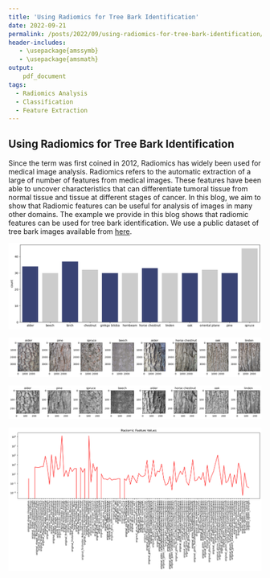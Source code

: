 ```yaml
---
title: 'Using Radiomics for Tree Bark Identification'
date: 2022-09-21
permalink: /posts/2022/09/using-radiomics-for-tree-bark-identification/
header-includes:
   - \usepackage{amssymb}
   - \usepackage{amsmath}
output:
    pdf_document
tags:
  - Radiomics Analysis
  - Classification
  - Feature Extraction
---
```


Using Radiomics for Tree Bark Identification
------
Since the term was first coined in 2012, Radiomics has widely been used for medical image analysis. Radiomics refers to the automatic extraction of a large of number of features from medical images. These features have been able to uncover characteristics that can differentiate tumoral tissue from normal tissue and tissue at different stages of cancer. In this blog, we aim to show that Radiomic features can be useful for analysis of images in many other domains. The example we provide in this blog shows that radiomic features can be used for tree bark identification. We use a public dataset of tree bark images available from [here](https://www.vicos.si/resources/trunk12/).


<p align="center">
<img src="/images/num_of_images_per_class.png" width=800>
</p> 

<p align="center">
<img src="/images/image_examples_original.png" width=800>
</p> 

<p align="center">
<img src="/images/image_examples_processed.png" width=800>
</p> 

<p align="center">
<img src="/images/example_radiomics.png" width=800>
</p> 















